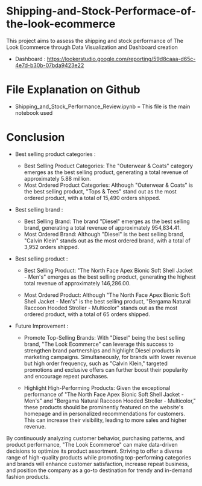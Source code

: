 # Shipping-and-Stock-Performace-of-the-look-ecommerce
This project aims to assess the shipping and stock performance of The Look Ecommerce through Data Visualization and Dashboard creation

- Dashboard : https://lookerstudio.google.com/reporting/59d8caaa-d65c-4e7d-b30b-07bda9423e22

# File Explanation on Github
- Shipping_and_Stock_Performance_Review.ipynb = This file is the main notebook used

# Conclusion
- Best selling product categories :

    - Best Selling Product Categories: The "Outerwear & Coats" category emerges as the best selling product, generating a total revenue of approximately 5.88 million.
    - Most Ordered Product Categories: Although "Outerwear & Coats" is the best selling product, "Tops & Tees" stand out as the most ordered product, with a total of 15,490 orders shipped.

- Best selling brand :

    - Best Selling Brand: The brand "Diesel" emerges as the best selling brand, generating a total revenue of approximately 954,834.41.
    - Most Ordered Brand: Although "Diesel" is the best selling brand, "Calvin Klein" stands out as the most ordered brand, with a total of 3,952 orders shipped.

- Best selling product :

    - Best Selling Product: "The North Face Apex Bionic Soft Shell Jacket - Men's" emerges as the best selling product, generating the highest total revenue of approximately 146,286.00.

    - Most Ordered Product: Although "The North Face Apex Bionic Soft Shell Jacket - Men's" is the best selling product, "Bergama Natural Raccoon Hooded Stroller - Multicolor" stands out as the most ordered product, with a total of 65 orders shipped.

- Future Improvement :
    - Promote Top-Selling Brands: With "Diesel" being the best selling brand, "The Look Ecommerce" can leverage this success to strengthen brand partnerships and highlight Diesel products in marketing campaigns. Simultaneously, for brands with lower revenue but high order frequency, such as "Calvin Klein," targeted promotions and exclusive offers can further boost their popularity and encourage repeat purchases.

    - Highlight High-Performing Products: Given the exceptional performance of "The North Face Apex Bionic Soft Shell Jacket - Men's" and "Bergama Natural Raccoon Hooded Stroller - Multicolor," these products should be prominently featured on the website's homepage and in personalized recommendations for customers. This can increase their visibility, leading to more sales and higher revenue.
    
By continuously analyzing customer behavior, purchasing patterns, and product performance, "The Look Ecommerce" can make data-driven decisions to optimize its product assortment. Striving to offer a diverse range of high-quality products while promoting top-performing categories and brands will enhance customer satisfaction, increase repeat business, and position the company as a go-to destination for trendy and in-demand fashion products.
